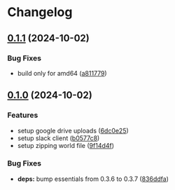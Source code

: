 # Changelog

## [0.1.1](https://github.com/majksa-dev/folder-exporter/compare/v0.1.0...v0.1.1) (2024-10-02)


### Bug Fixes

* build only for amd64 ([a811779](https://github.com/majksa-dev/folder-exporter/commit/a811779d9964e1b88c34f67917a28a9ffdc3dbcd))

## [0.1.0](https://github.com/majksa-dev/folder-exporter/compare/v0.0.1...v0.1.0) (2024-10-02)


### Features

* setup google drive uploads ([6dc0e25](https://github.com/majksa-dev/folder-exporter/commit/6dc0e258df5719c74ab242bba38b2e00b11d3ce8))
* setup slack client ([b0577c8](https://github.com/majksa-dev/folder-exporter/commit/b0577c8ec8ebd2febbaf2898cc0802ced0acd488))
* setup zipping world file ([9f14d4f](https://github.com/majksa-dev/folder-exporter/commit/9f14d4f71b13fd319a0d1687717d1e0e12cd818f))


### Bug Fixes

* **deps:** bump essentials from 0.3.6 to 0.3.7 ([836ddfa](https://github.com/majksa-dev/folder-exporter/commit/836ddfaffadba02b5878b4729c711a05b0317d10))
